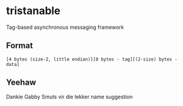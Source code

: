 tristanable
===========

Tag-based asynchronous messaging framework

## Format

```
[4 bytes (size-2, little endian)][8 bytes - tag][(2-size) bytes - data]
```

## Yeehaw

Dankie Gabby Smuts vir die lekker name suggestion